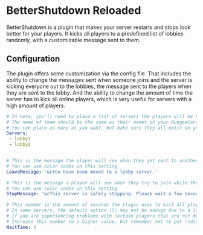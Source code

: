 # **BetterShutdown Reloaded**
BetterShutdown is a plugin that makes your server restarts and stops look better for your players.
It kicks all players to a predefined list of lobbies randomly, with a customizable message sent to them.

## Configuration
The plugin offers some customization via the config file. That includes the ability to change the messages sent when someone joins and the server is kicking everyone out to the lobbies, the message sent to the players when they are sent to the lobby. And the ability to change the amount of time the server has to kick all online players, which is very useful for servers with a high amount of players.
```yaml
# In here, you'll need to place a list of servers the players will be kicked to
# The name of them should be the same as their names on your BungeeCord config
# You can place as many as you want, but make sure they all exist on your BC config
Servers:
 - lobby1
 - lobby2


# This is the message the player will see when they get sent to another server
# You can use color codes on this setting
LeaveMessage: '&cYou have been moved to a lobby server.'

# This is the message a player will see when they try to join while the server is stopping
# You can use color codes on this setting
StopMessage: '&cThis server is safely stopping. Please wait a few seconds for it to come back online.'

# This number is the amount of seconds the plugin uses to kick all players before stopping the server
# In some servers, the default option (5) may not be enough due to a large amount of players connected
# If you are experiencing problems with certain players that are not moved to a lobby before stopping
# Increase this number to a higher value, but remember not to put ridiculously high numbers.
WaitTime: 5
```
